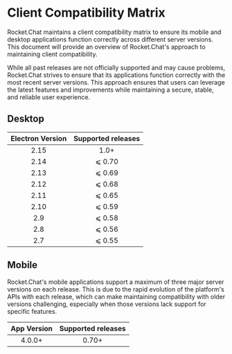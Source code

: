# Client Compatibility Matrix

Rocket.Chat maintains a client compatibility matrix to ensure its mobile and desktop applications function correctly across different server versions. This document will provide an overview of Rocket.Chat's approach to maintaining client compatibility.

While all past releases are not officially supported and may cause problems, Rocket.Chat strives to ensure that its applications function correctly with the most recent server versions. This approach ensures that users can leverage the latest features and improvements while maintaining a secure,  stable, and reliable user experience.

## Desktop

| Electron Version | Supported releases |
| :--------------: | :----------------: |
|       2.15       |        1.0+        |
|       2.14       |       ⩽ 0.70       |
|       2.13       |       ⩽ 0.69       |
|       2.12       |       ⩽ 0.68       |
|       2.11       |       ⩽ 0.65       |
|       2.10       |       ⩽ 0.59       |
|        2.9       |       ⩽ 0.58       |
|        2.8       |       ⩽ 0.56       |
|        2.7       |       ⩽ 0.55       |

## Mobile

Rocket.Chat's mobile applications support a maximum of three major server versions on each release. This is due to the rapid evolution of the platform's APIs with each release, which can make maintaining compatibility with older versions challenging, especially when those versions lack support for specific features.

| App Version | Supported releases |
| :---------: | :----------------: |
|    4.0.0+   |        0.70+       |

